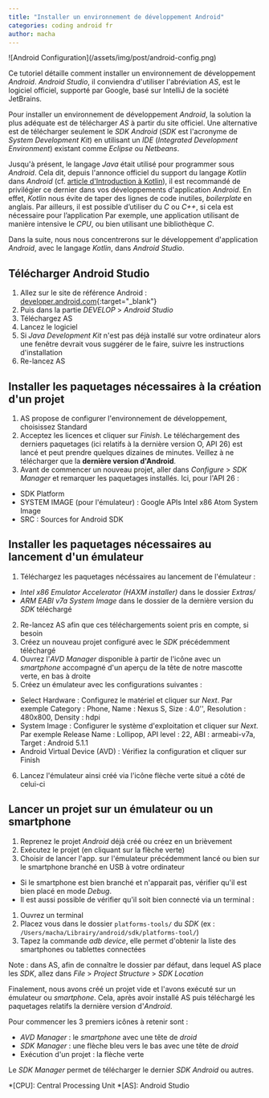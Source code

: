 ```yaml
---
title: "Installer un environnement de développement Android"
categories: coding android fr
author: macha
---
```


<div class="text-center lead" markdown="1">
  ![Android Configuration](/assets/img/post/android-config.png)
</div>

Ce tutoriel détaille comment installer un environnement de développement _Android_.
_Android Studio_, il conviendra d'utiliser l'abréviation _AS_, est le logiciel officiel, supporté par Google, basé sur IntelliJ de la société JetBrains.

Pour installer un environnement de développement _Android_, la solution la plus adéquate est de
télécharger _AS_ à partir du site officiel.
Une alternative est de télécharger seulement le _SDK Android_ (_SDK_ est l'acronyme de _System Development Kit_) en utilisant un _IDE_
(_Integrated Development Environment_) existant comme _Eclipse_ ou _Netbeans_.

Jusqu'à présent, le langage _Java_ était utilisé pour programmer sous _Android_. Cela dit, depuis l'annonce officiel du support du langage _Kotlin_ dans _Android_ (cf. [article d'Introduction à Kotlin](/blog/2017/07/11/android-kotlin-introduction/)), il est recommandé de privilégier ce dernier dans vos développements d'application _Android_. En effet, _Kotlin_ nous évite de taper des lignes de code inutiles, _boilerplate_ en anglais.
Par ailleurs, il est possible d’utiliser du _C_ ou _C++_, si cela est nécessaire pour l’application
Par exemple, une application utilisant de manière intensive le _CPU_, ou bien utilisant une bibliothèque _C_.

Dans la suite, nous nous concentrerons sur le développement d'application _Android_, avec le langage _Kotlin_, dans _Android Studio_.

## Télécharger Android Studio
1. Allez sur le site de référence Android : [developer.android.com](https://developer.android.com/){:target="_blank"}
2. Puis dans la partie _DEVELOP_ > _Android Studio_
3. Téléchargez AS
4. Lancez le logiciel
5. Si _Java Development Kit_ n'est pas déjà installé sur votre ordinateur alors une fenêtre devrait vous
  suggérer de le faire, suivre les instructions d'installation
6. Re-lancez AS

##  Installer les paquetages nécessaires à la création d'un projet

1. AS propose de configurer l'environnement de développement, choisissez Standard
2. Acceptez les licences et cliquer sur _Finish_. Le téléchargement des derniers
  paquetages (ici relatifs à la dernière version O, API 26) est lancé et peut prendre
  quelques dizaines de minutes. Veillez à ne télécharger que la **dernière version d'Android**.
3. Avant de commencer un nouveau projet, aller dans _Configure_ > _SDK Manager_ et
  remarquer les paquetages installés. Ici, pour l'API 26 :
 * SDK Platform
 * SYSTEM IMAGE (pour l'émulateur) : Google APIs Intel x86 Atom System Image
 * SRC : Sources for Android SDK


## Installer les paquetages nécessaires au lancement d'un émulateur

1. Téléchargez les paquetages nécéssaires au lancement de l'émulateur :
 * _Intel x86 Emulator Accelerator (HAXM installer)_ dans le dossier _Extras/_
 * _ARM EABI v7a System Image_ dans le dossier de la dernière version du _SDK_
  téléchargé
2. Re-lancez AS afin que ces téléchargements soient pris en compte, si besoin
3. Créez un nouveau projet configuré avec le _SDK_ précédemment téléchargé
4. Ouvrez l'_AVD Manager_ disponible à partir de l'icône avec un _smartphone_ accompagné d'un aperçu de la tête  de notre mascotte verte, en bas à droite
5. Créez un émulateur avec les configurations suivantes :
  * Select Hardware : Configurez le matériel et cliquer sur _Next_.
    Par exemple Category : Phone, Name : Nexus S, Size : 4.0'', Resolution :
    480x800, Density : hdpi
  * System Image : Configurer le système d'exploitation et cliquer sur _Next_. Par
    exemple Release Name : Lollipop, API level : 22, ABI : armeabi-v7a, Target :
    Android 5.1.1
  * Android Virtual Device (AVD) : Vérifiez la configuration et cliquer sur Finish
6. Lancez l'émulateur ainsi créé via l'icône flèche verte situé a côté de celui-ci

## Lancer un projet sur un émulateur ou un smartphone

1. Reprenez le projet _Android_ déjà créé ou créez en un brièvement
2. Exécutez le projet (en cliquant sur la flèche verte)
3. Choisir de lancer l'app. sur l'émulateur précédemment lancé ou bien sur le smartphone branché en USB à votre ordinateur
  * Si le smartphone est bien branché et n'apparait pas, vérifier qu'il est bien placé en mode _Debug_.
  * Il est aussi possible de vérifier qu'il soit bien connecté via un terminal :
   1. Ouvrez un terminal
   2. Placez vous dans le dossier `platforms-tools/` du _SDK_ (ex : `/Users/macha/Librairy/android/sdk/platforms-tool/`)
   3. Tapez la commande _adb device_, elle permet d'obtenir la liste des smartphones ou tablettes connectées

Note : dans AS, afin de connaître le dossier par défaut, dans lequel AS place les _SDK_, allez dans _File_ > _Project Structure_ > _SDK Location_

Finalement, nous avons créé un projet vide et l'avons exécuté sur un émulateur ou _smartphone_. Cela, après avoir installé AS puis téléchargé les paquetages relatifs la dernière version d'_Android_.

Pour commencer les 3 premiers icônes à retenir sont :

  * _AVD Manager_ : le _smartphone_ avec une tête de _droid_
  * _SDK Manager_ : une flèche bleu vers le bas avec une tête de _droid_
  * Exécution d'un projet : la flèche verte

Le _SDK Manager_ permet de télécharger le dernier _SDK Android_ ou autres.

*[CPU]: Central Processing Unit
*[AS]: Android Studio
